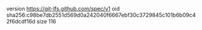 version https://git-lfs.github.com/spec/v1
oid sha256:c98be7db2551d569d0a242040f6667ebf30c3729845c101b6b09c42f6dcdf16d
size 116
